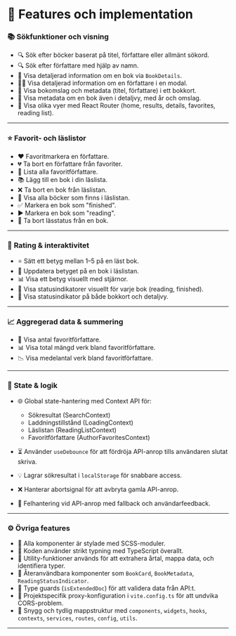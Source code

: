 # 🔧 Features och implementation

### 📚 **Sökfunktioner och visning**

- 🔍 Sök efter böcker baserat på titel, författare eller allmänt sökord.
- 🔍 Sök efter författare med hjälp av namn.
- 🧾 Visa detaljerad information om en bok via `BookDetails`.
- 🧔‍♂️ Visa detaljerad information om en författare i en modal.
- 📕 Visa bokomslag och metadata (titel, författare) i ett bokkort.
- 🧾 Visa metadata om en bok även i detaljvy, med år och omslag.
- 🔀 Visa olika vyer med React Router (home, results, details, favorites, reading list).

---

### ⭐ **Favorit- och läslistor**

- ❤️ Favoritmarkera en författare.
- 💔 Ta bort en författare från favoriter.
- 📃 Lista alla favoritförfattare.
- 📚 Lägg till en bok i din läslista.
- ❌ Ta bort en bok från läslistan.
- 🎯 Visa alla böcker som finns i läslistan.
- ✅ Markera en bok som "finished".
- ▶️ Markera en bok som "reading".
- 🔄 Ta bort lässtatus från en bok.

---

### 🎯 **Rating & interaktivitet**

- ⭐ Sätt ett betyg mellan 1–5 på en läst bok.
- 🔁 Uppdatera betyget på en bok i läslistan.
- 📊 Visa ett betyg visuellt med stjärnor.
- 📍 Visa statusindikatorer visuellt för varje bok (reading, finished).
- 🔁 Visa statusindikator på både bokkort och detaljvy.

---

### 📈 **Aggregerad data & summering**

- 🧮 Visa antal favoritförfattare.
- 📊 Visa total mängd verk bland favoritförfattare.
- 📉 Visa medelantal verk bland favoritförfattare.

---

### 💾 **State & logik**

- 🌐 Global state-hantering med Context API för:

  - Sökresultat (SearchContext)
  - Laddningstillstånd (LoadingContext)
  - Läslistan (ReadingListContext)
  - Favoritförfattare (AuthorFavoritesContext)

- ⏳ Använder `useDebounce` för att fördröja API-anrop tills användaren slutat skriva.
- 💡 Lagrar sökresultat i `localStorage` för snabbare access.
- ❌ Hanterar abortsignal för att avbryta gamla API-anrop.
- 🚨 Felhantering vid API-anrop med fallback och användarfeedback.

---

### ⚙️ **Övriga features**

- 💅 Alla komponenter är stylade med SCSS-moduler.
- 🧠 Koden använder strikt typning med TypeScript överallt.
- 🔁 Utility-funktioner används för att extrahera årtal, mappa data, och identifiera typer.
- 🔄 Återanvändbara komponenter som `BookCard`, `BookMetadata`, `ReadingStatusIndicator`.
- 🧪 Type guards (`isExtendedDoc`) för att validera data från API\:t.
- 🔧 Projektspecifik proxy-konfiguration i `vite.config.ts` för att undvika CORS-problem.
- 📁 Snygg och tydlig mappstruktur med `components`, `widgets`, `hooks`, `contexts`, `services`, `routes`, `config`, `utils`.

---
